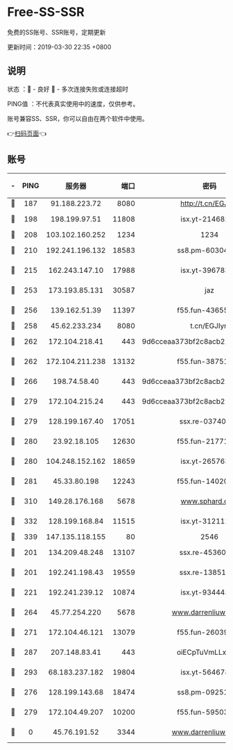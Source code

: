 # Free-SS-SSR

免费的SS账号、SSR账号，定期更新

更新时间：2019-03-30 22:35 +0800

## 说明

状态     ：🙂 - 良好 🙁 - 多次连接失败或连接超时

PING值   ：不代表真实使用中的速度，仅供参考。

账号兼容SS、SSR，你可以自由在两个软件中使用。

👉[扫码页面](https://liesauer.github.io/Free-SS-SSR/)👈

## 账号

|-|PING|服务器|端口|密码|加密方式|区域|
|:----:|:----:|:-----:|-----:|:----:|:----:|:----:|
|🙂|187|91.188.223.72|8080|http://t.cn/EGJIyrl|rc4-md5|RU|
|🙂|198|198.199.97.51|11808|isx.yt-21468252|aes-256-cfb|US|
|🙂|208|103.102.160.252|1234|1234|rc4-md5|JP|
|🙂|210|192.241.196.132|18583|ss8.pm-60304703|aes-256-cfb|US|
|🙂|215|162.243.147.10|17988|isx.yt-39678389|aes-256-cfb|US|
|🙂|253|173.193.85.131|30587|jaz|aes-256-cfb|US|
|🙂|256|139.162.51.39|11397|f55.fun-43655311|aes-256-cfb|SG|
|🙂|258|45.62.233.234|8080|t.cn/EGJIyrl|rc4-md5|CA|
|🙂|262|172.104.218.41|443|9d6cceaa373bf2c8acb22e60b6a58be6|aes-256-cfb|US|
|🙂|262|172.104.211.238|13132|f55.fun-38751809|aes-256-cfb|US|
|🙂|266|198.74.58.40|443|9d6cceaa373bf2c8acb22e60b6a58be6|aes-256-cfb|US|
|🙂|279|172.104.215.24|443|9d6cceaa373bf2c8acb22e60b6a58be6|aes-256-cfb|US|
|🙂|279|128.199.167.40|17051|ssx.re-03740989|aes-256-cfb|SG|
|🙂|280|23.92.18.105|12630|f55.fun-21771517|aes-256-cfb|US|
|🙂|280|104.248.152.162|18659|isx.yt-26576357|aes-256-cfb|SG|
|🙂|281|45.33.80.198|12243|f55.fun-14020939|aes-256-cfb|US|
|🙂|310|149.28.176.168|5678|www.sphard.com|aes-256-cfb|AU|
|🙂|332|128.199.168.84|11515|isx.yt-31211205|aes-256-cfb|SG|
|🙂|339|147.135.118.155|80|2546|chacha20|US|
|🙂|201|134.209.48.248|13107|ssx.re-45360921|aes-256-cfb|US|
|🙂|201|192.241.198.43|19559|ssx.re-13851105|aes-256-cfb|US|
|🙂|221|192.241.239.12|10874|isx.yt-93444361|aes-256-cfb|US|
|🙂|264|45.77.254.220|5678|www.darrenliuwei.com|aes-256-cfb|SG|
|🙂|271|172.104.46.121|13079|f55.fun-26039696|aes-256-cfb|SG|
|🙂|287|207.148.83.41|443|oiECpTuVmLLxk4Ts|aes-256-cfb|AU|
|🙂|293|68.183.237.182|19804|isx.yt-56467810|aes-256-cfb|SG|
|🙁|276|128.199.143.68|18474|ss8.pm-09251863|aes-256-cfb|SG|
|🙁|279|172.104.49.207|10200|f55.fun-59503435|aes-256-cfb|SG|
|🙁|0|45.76.191.52|3344|www.darrenliuwei.com|aes-256-cfb|JP|
